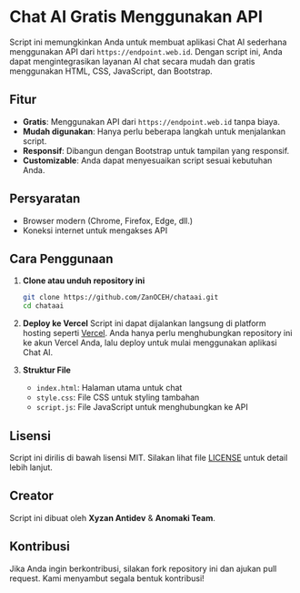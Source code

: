 # Chat AI Gratis Menggunakan API

Script ini memungkinkan Anda untuk membuat aplikasi Chat AI sederhana menggunakan API dari `https://endpoint.web.id`. Dengan script ini, Anda dapat mengintegrasikan layanan AI chat secara mudah dan gratis menggunakan HTML, CSS, JavaScript, dan Bootstrap.

## Fitur
- **Gratis**: Menggunakan API dari `https://endpoint.web.id` tanpa biaya.
- **Mudah digunakan**: Hanya perlu beberapa langkah untuk menjalankan script.
- **Responsif**: Dibangun dengan Bootstrap untuk tampilan yang responsif.
- **Customizable**: Anda dapat menyesuaikan script sesuai kebutuhan Anda.

## Persyaratan
- Browser modern (Chrome, Firefox, Edge, dll.)
- Koneksi internet untuk mengakses API

## Cara Penggunaan

1. **Clone atau unduh repository ini**
   ```bash
   git clone https://github.com/ZanOCEH/chataai.git
   cd chataai
   ```

2. **Deploy ke Vercel**
   Script ini dapat dijalankan langsung di platform hosting seperti [Vercel](https://vercel.com/). Anda hanya perlu menghubungkan repository ini ke akun Vercel Anda, lalu deploy untuk mulai menggunakan aplikasi Chat AI.

3. **Struktur File**
   - `index.html`: Halaman utama untuk chat
   - `style.css`: File CSS untuk styling tambahan
   - `script.js`: File JavaScript untuk menghubungkan ke API

## Lisensi
Script ini dirilis di bawah lisensi MIT. Silakan lihat file [LICENSE](LICENSE) untuk detail lebih lanjut.

## Creator
Script ini dibuat oleh **Xyzan Antidev** & **Anomaki Team**.

## Kontribusi
Jika Anda ingin berkontribusi, silakan fork repository ini dan ajukan pull request. Kami menyambut segala bentuk kontribusi!
